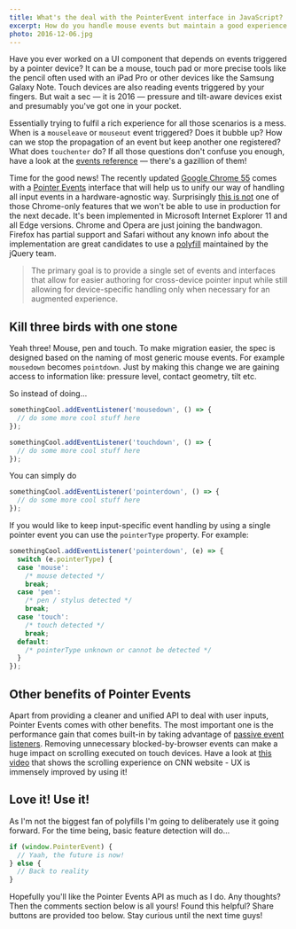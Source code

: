 ```yaml
---
title: What's the deal with the PointerEvent interface in JavaScript?
excerpt: How do you handle mouse events but maintain a good experience for users using their finger as the input device? How about pens / styluses? Pointer events to the rescue!
photo: 2016-12-06.jpg
---
```


Have you ever worked on a UI component that depends on events triggered by a pointer device? It can be a mouse, touch pad or more precise tools like the pencil often used with an iPad Pro or other devices like the Samsung Galaxy Note. Touch devices are also reading events triggered by your fingers. But wait a sec — it is 2016 — pressure and tilt-aware devices exist and presumably you've got one in your pocket.

Essentially trying to fulfil a rich experience for all those scenarios is a mess. When is a `mouseleave` or `mouseout` event triggered? Does it bubble up? How can we stop the propagation of an event but keep another one registered? What does `touchenter` do? If all those questions don't confuse you enough, have a look at the [events reference](https://developer.mozilla.org/en-US/docs/Web/Events) — there's a gazillion of them!

Time for the good news! The recently updated [Google Chrome 55](https://developers.google.com/web/updates/2016/11/nic55) comes with a [Pointer Events](https://w3c.github.io/pointerevents/url) interface that will help us to unify our way of handling all input events in a hardware-agnostic way. Surprisingly [this is not](http://caniuse.com/#feat=pointer) one of those Chrome-only features that we won't be able to use in production for the next decade. It's been implemented in Microsoft Internet Explorer 11 and all Edge versions. Chrome and Opera are just joining the bandwagon. Firefox has partial support and Safari without any known info about the implementation are great candidates to use a [polyfill](https://github.com/jquery/PEP) maintained by the jQuery team.

> The primary goal is to provide a single set of events and interfaces that allow for easier authoring for cross-device pointer input while still allowing for device-specific handling only when necessary for an augmented experience.

## Kill three birds with one stone

Yeah three! Mouse, pen and touch. To make migration easier, the spec is designed based on the naming of most generic mouse events. For example `mousedown` becomes `pointdown`. Just by making this change we are gaining access to information like: pressure level, contact geometry, tilt etc.

So instead of doing...

```js
somethingCool.addEventListener('mousedown', () => {
  // do some more cool stuff here
});

somethingCool.addEventListener('touchdown', () => {
  // do some more cool stuff here
});
```

You can simply do

```js
somethingCool.addEventListener('pointerdown', () => {
  // do some more cool stuff here
});
```

If you would like to keep input-specific event handling by using a single pointer event you can use the `pointerType` property. For example:

```js
somethingCool.addEventListener('pointerdown', (e) => {
  switch (e.pointerType) {
  case 'mouse':
    /* mouse detected */
    break;
  case 'pen':
    /* pen / stylus detected */
    break;
  case 'touch':
    /* touch detected */
    break;
  default:
    /* pointerType unknown or cannot be detected */
  }
});
```

## Other benefits of Pointer Events

Apart from providing a cleaner and unified API to deal with user inputs, Pointer Events comes with other benefits. The most important one is the performance gain that comes built-in by taking advantage of [passive event listeners](https://github.com/WICG/EventListenerOptions/blob/gh-pages/explainer.md). Removing unnecessary blocked-by-browser events can make a huge impact on scrolling executed on touch devices. Have a look at [this video](https://youtu.be/65VMej8n23A) that shows the scrolling experience on CNN website - UX is immensely improved by using it!

## Love it! Use it!

As I'm not the biggest fan of polyfills I'm going to deliberately use it going forward. For the time being, basic feature detection will do...

```js
if (window.PointerEvent) {
  // Yaah, the future is now!
} else {
  // Back to reality
}
```

Hopefully you'll like the Pointer Events API as much as I do. Any thoughts? Then the comments section below is all yours! Found this helpful? Share buttons are provided too below. Stay curious until the next time guys!
